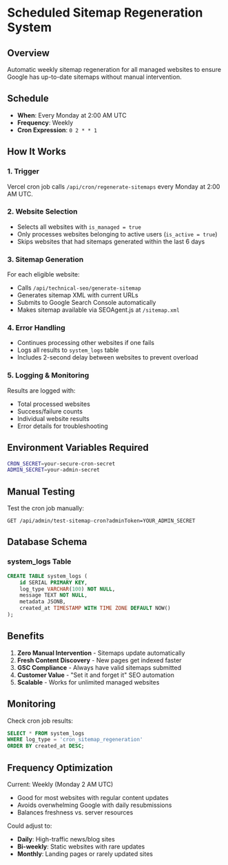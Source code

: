# Scheduled Sitemap Regeneration System

## Overview
Automatic weekly sitemap regeneration for all managed websites to ensure Google has up-to-date sitemaps without manual intervention.

## Schedule
- **When**: Every Monday at 2:00 AM UTC
- **Frequency**: Weekly
- **Cron Expression**: `0 2 * * 1`

## How It Works

### 1. Trigger
Vercel cron job calls `/api/cron/regenerate-sitemaps` every Monday at 2:00 AM UTC.

### 2. Website Selection
- Selects all websites with `is_managed = true`
- Only processes websites belonging to active users (`is_active = true`)
- Skips websites that had sitemaps generated within the last 6 days

### 3. Sitemap Generation
For each eligible website:
- Calls `/api/technical-seo/generate-sitemap`
- Generates sitemap XML with current URLs
- Submits to Google Search Console automatically
- Makes sitemap available via SEOAgent.js at `/sitemap.xml`

### 4. Error Handling
- Continues processing other websites if one fails
- Logs all results to `system_logs` table
- Includes 2-second delay between websites to prevent overload

### 5. Logging & Monitoring
Results are logged with:
- Total processed websites
- Success/failure counts
- Individual website results
- Error details for troubleshooting

## Environment Variables Required

```bash
CRON_SECRET=your-secure-cron-secret
ADMIN_SECRET=your-admin-secret
```

## Manual Testing

Test the cron job manually:
```
GET /api/admin/test-sitemap-cron?adminToken=YOUR_ADMIN_SECRET
```

## Database Schema

### system_logs Table
```sql
CREATE TABLE system_logs (
    id SERIAL PRIMARY KEY,
    log_type VARCHAR(100) NOT NULL,
    message TEXT NOT NULL,
    metadata JSONB,
    created_at TIMESTAMP WITH TIME ZONE DEFAULT NOW()
);
```

## Benefits

1. **Zero Manual Intervention** - Sitemaps update automatically
2. **Fresh Content Discovery** - New pages get indexed faster
3. **GSC Compliance** - Always have valid sitemaps submitted
4. **Customer Value** - "Set it and forget it" SEO automation
5. **Scalable** - Works for unlimited managed websites

## Monitoring

Check cron job results:
```sql
SELECT * FROM system_logs 
WHERE log_type = 'cron_sitemap_regeneration' 
ORDER BY created_at DESC;
```

## Frequency Optimization

Current: Weekly (Monday 2 AM UTC)
- Good for most websites with regular content updates
- Avoids overwhelming Google with daily resubmissions
- Balances freshness vs. server resources

Could adjust to:
- **Daily**: High-traffic news/blog sites
- **Bi-weekly**: Static websites with rare updates
- **Monthly**: Landing pages or rarely updated sites